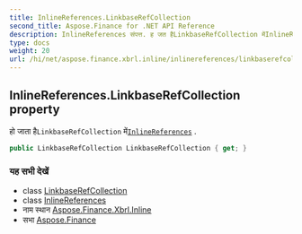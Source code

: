 ```yaml
---
title: InlineReferences.LinkbaseRefCollection
second_title: Aspose.Finance for .NET API Reference
description: InlineReferences संपत्त. ह जत हैLinkbaseRefCollection मेंInlineReferences .
type: docs
weight: 20
url: /hi/net/aspose.finance.xbrl.inline/inlinereferences/linkbaserefcollection/
---
```

## InlineReferences.LinkbaseRefCollection property

हो जाता है`LinkbaseRefCollection` में[`InlineReferences`](../) .

```csharp
public LinkbaseRefCollection LinkbaseRefCollection { get; }
```

### यह सभी देखें

* class [LinkbaseRefCollection](../../../aspose.finance.xbrl/linkbaserefcollection/)
* class [InlineReferences](../)
* नाम स्थान [Aspose.Finance.Xbrl.Inline](../../inlinereferences/)
* सभा [Aspose.Finance](../../../)


